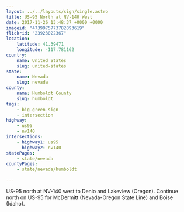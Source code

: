 ```yaml
---
layout: ../../layouts/sign/single.astro
title: US-95 North at NV-140 West
date: 2017-11-26 13:48:37 +0000 +0000
imageid: "4739975773782893619"
flickrid: "23923022367"
location:
    latitude: 41.39471
    longitude: -117.781162
country:
    name: United States
    slug: united-states
state:
    name: Nevada
    slug: nevada
county:
    name: Humboldt County
    slug: humboldt
tags:
    - big-green-sign
    - intersection
highway:
    - us95
    - nv140
intersections:
    - highway1: us95
      highway2: nv140
statePages:
    - state/nevada
countyPages:
    - state/nevada/humboldt

---
```

US-95 north at NV-140 west to Denio and Lakeview (Oregon).  Continue north on US-95 for McDermitt (Nevada-Oregon State Line) and Boise (Idaho).